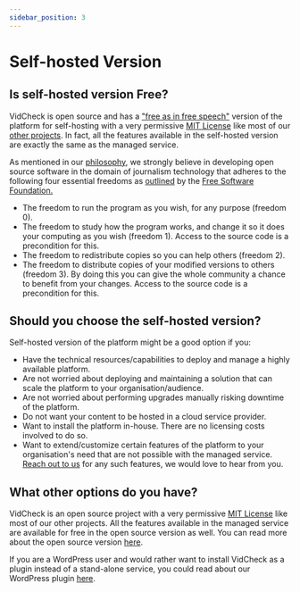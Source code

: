 ```yaml
---
sidebar_position: 3
---
```


# Self-hosted Version

## Is self-hosted version Free?

VidCheck is open source and has a ["free as in free speech"](https://www.gnu.org/philosophy/free-sw.en.html) version of the platform for self-hosting with a very permissive [MIT License](https://github.com/factly/vidcheck/blob/develop/LICENSE) like most of our [other projects](/docs/ecosystem/projects). In fact, all the features available in the self-hosted version are exactly the same as the managed service.

As mentioned in our [philosophy](/docs/ecosystem/philosophy), we strongly believe in developing open source software in the domain of journalism technology that adheres to the following four essential freedoms as [outlined](https://www.gnu.org/philosophy/free-sw.en.html) by the [Free Software Foundation.](https://www.fsf.org/)
- The freedom to run the program as you wish, for any purpose (freedom 0).
- The freedom to study how the program works, and change it so it does your computing as you wish (freedom 1). Access to the source code is a precondition for this.
- The freedom to redistribute copies so you can help others (freedom 2).
- The freedom to distribute copies of your modified versions to others (freedom 3). By doing this you can give the whole community a chance to benefit from your changes. Access to the source code is a precondition for this.

## Should you choose the self-hosted version?

Self-hosted version of the platform might be a good option if you:

- Have the technical resources/capabilities to deploy and manage a highly available platform.
- Are not worried about deploying and maintaining a solution that can scale the platform to your organisation/audience.
- Are not worried about performing upgrades manually risking downtime of the platform.
- Do not want your content to be hosted in a cloud service provider.
- Want to install the platform in-house. There are no licensing costs involved to do so.
- Want to extend/customize certain features of the platform to your organisation's need that are not possible with the managed service. [Reach out to us](https://github.com/factly/vidcheck/discussions) for any such features, we would love to hear from you.

## What other options do you have?

VidCheck is an open source project with a very permissive [MIT License](https://github.com/factly/vidcheck/blob/develop/LICENSE) like most of our other projects. All the features available in the managed service are available for free in the open source version as well. You can read more about the open source version [here](/docs/introduction/open-source).

If you are a WordPress user and would rather want to install VidCheck as a plugin instead of a stand-alone service, you could read about our WordPress plugin [here](/docs/introduction/wordpress-plugin).
